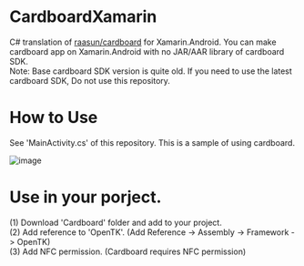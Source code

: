 # CardboardXamarin
C# translation of [raasun/cardboard](https://github.com/raasun/cardboard) for Xamarin.Android.
You can make cardboard app on Xamarin.Android with no JAR/AAR library of cardboard SDK.  
Note: Base cardboard SDK version is quite old. If you need to use the latest cardboard SDK, Do not use this repository.

# How to Use
See 'MainActivity.cs' of this repository. This is a sample of using cardboard.

![image](https://user-images.githubusercontent.com/29785639/124228715-88402c00-db47-11eb-8b52-5f9e174b7af4.png)


# Use in your porject.
(1) Download 'Cardboard' folder and add to your project.  
(2) Add reference to 'OpenTK'. (Add Reference -> Assembly -> Framework -> OpenTK)  
(3) Add NFC permission. (Cardboard requires NFC permission)